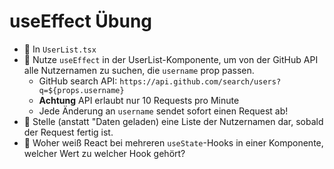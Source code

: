 # useEffect Übung

- 🧭 In `UserList.tsx`
- 💪 Nutze `useEffect` in der UserList-Komponente, um von der GitHub API alle Nutzernamen zu suchen, die `username` prop passen.
  - GitHub search API: `https://api.github.com/search/users?q=${props.username}`
  - **Achtung** API erlaubt nur 10 Requests pro Minute
  - Jede Änderung an `username` sendet sofort einen Request ab!
- 💪 Stelle (anstatt "Daten geladen) eine Liste der Nutzernamen dar, sobald der Request fertig ist.
- 🧠 Woher weiß React bei mehreren `useState`-Hooks in einer Komponente, welcher Wert zu welcher Hook gehört?

